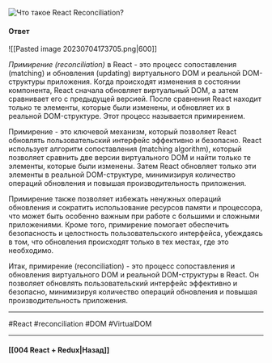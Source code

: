 ![Что такое React Reconciliation?](https://youtu.be/RpcB5jnJvcI?t=271)

#### Ответ

![[Pasted image 20230704173705.png|600]]

*Примирение (reconciliation)* в React - это процесс сопоставления (matching) и обновления (updating) виртуального DOM и реальной DOM-структуры приложения. Когда происходят изменения в состоянии компонента, React сначала обновляет виртуальный DOM, а затем сравнивает его с предыдущей версией. После сравнения React находит только те элементы, которые были изменены, и обновляет их в реальной DOM-структуре. Этот процесс называется примирением.

Примирение - это ключевой механизм, который позволяет React обновлять пользовательский интерфейс эффективно и безопасно. React использует алгоритм сопоставления (matching algorithm), который позволяет сравнить две версии виртуального DOM и найти только те элементы, которые были изменены. Затем React обновляет только эти элементы в реальной DOM-структуре, минимизируя количество операций обновления и повышая производительность приложения.

Примирение также позволяет избежать ненужных операций обновления и сократить использование ресурсов памяти и процессора, что может быть особенно важным при работе с большими и сложными приложениями. Кроме того, примирение помогает обеспечить безопасность и целостность пользовательского интерфейса, убеждаясь в том, что обновления происходят только в тех местах, где это необходимо.

Итак, примирение (reconciliation) - это процесс сопоставления и обновления виртуального DOM и реальной DOM-структуры в React. Он позволяет обновлять пользовательский интерфейс эффективно и безопасно, минимизируя количество операций обновления и повышая производительность приложения.

____
#React #reconciliation #DOM #VirtualDOM 

____

#### [[004 React + Redux|Назад]]